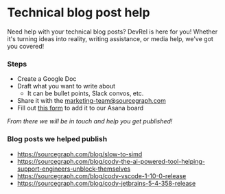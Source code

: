# Technical blog post help 

Need help with your technical blog posts? DevRel is here for you! Whether it's turning ideas into reality, writing assistance, or media help, we've got you covered!

### Steps

- Create a Google Doc
- Draft what you want to write about
  - It can be bullet points, Slack convos, etc.
- Share it with the marketing-team@sourcegraph.com
- Fill out [this form](https://form.asana.com/?k=y9mrkHpWKUIK7eeZ8CEJBg&d=7195383522959) to add it to our Asana board

_From there we will be in touch and help you get published!_

### Blog posts we helped publish

- https://sourcegraph.com/blog/slow-to-simd
- https://sourcegraph.com/blog/cody-the-ai-powered-tool-helping-support-engineers-unblock-themselves
- https://sourcegraph.com/blog/cody-vscode-1-10-0-release
- https://sourcegraph.com/blog/cody-jetbrains-5-4-358-release
